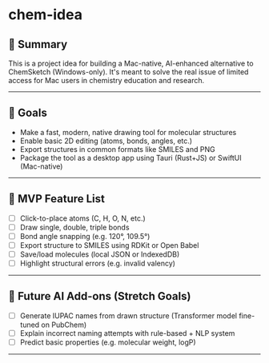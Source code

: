 # chem-idea

## 🧠 Summary

This is a project idea for building a Mac-native, AI-enhanced alternative to ChemSketch (Windows-only). It's meant to solve the real issue of limited access for Mac users in chemistry education and research.

---

## 🎯 Goals

- Make a fast, modern, native drawing tool for molecular structures
- Enable basic 2D editing (atoms, bonds, angles, etc.)
- Export structures in common formats like SMILES and PNG
- Package the tool as a desktop app using Tauri (Rust+JS) or SwiftUI (Mac-native)

---

## 🔧 MVP Feature List

- [ ] Click-to-place atoms (C, H, O, N, etc.)
- [ ] Draw single, double, triple bonds
- [ ] Bond angle snapping (e.g. 120°, 109.5°)
- [ ] Export structure to SMILES using RDKit or Open Babel
- [ ] Save/load molecules (local JSON or IndexedDB)
- [ ] Highlight structural errors (e.g. invalid valency)

---

## 🧠 Future AI Add-ons (Stretch Goals)

- [ ] Generate IUPAC names from drawn structure (Transformer model fine-tuned on PubChem)
- [ ] Explain incorrect naming attempts with rule-based + NLP system
- [ ] Predict basic properties (e.g. molecular weight, logP)

---
